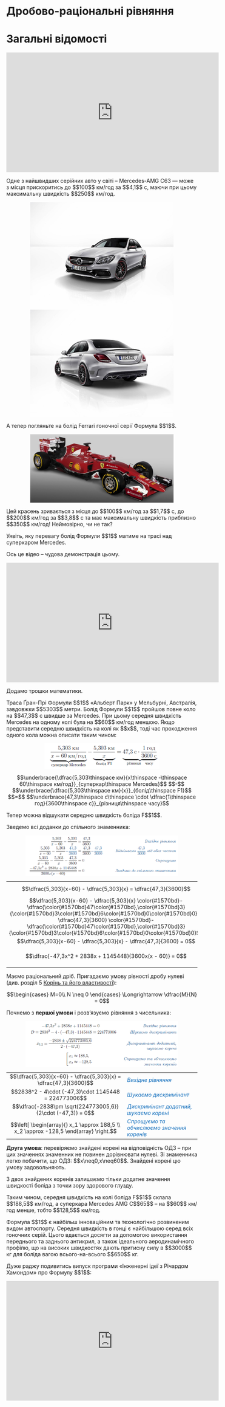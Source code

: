 # Дробово-раціональні рівняння
# Загальні відомості

<p><div class="fluidMedia">
<iframe align="center" width="560" height="315" src="https://www.youtube.com/embed/lWDbWYuzBno" frameborder="0" allowfullscreen></iframe>
</div>
<div class="popup">
</div>
</p>

<p>Одне з найшвидших серійних авто у світі – Mercedes-AMG C63 — може з місця прискоритись до $$100$$ км/год за $$4,1$$ с, маючи при цьому максимальну швидкість $$250$$ км/год.</p>

<div class="space"><p align="center"><img align="middle" width="75%" height="50%" class="image" src="../pics/143/merc1.jpg"/><img align="middle" width="75%" height="50%" class="image" src="../pics/143/merc2.jpg"/></p></div>

<p>А тепер погляньте на болід Ferrari гоночної серії Формула $$1$$.</p>

<div class="space"><p align="center"><img align="middle" width="75%" height="50%" class="image" src="../pics/143/ferrari.jpg"/></p></div>

<p>Цей красень зривається з місця до $$100$$ км/год за $$1,7$$ с, до $$200$$ км/год за $$3,8$$ с та має максимальну швидкість приблизно $$350$$ км/год! Неймовірно, чи не так?</p>

<p>Уявіть, яку перевагу болід Формули $$1$$ матиме на трасі над суперкаром Mercedes.</p>

<p>Ось це відео – чудова демонстрація цьому.</p>
<div class="fluidMedia">
<iframe align="center" width="560" height="315" src="https://www.youtube.com/embed/3RuUp5MT3Uc" frameborder="0" allowfullscreen></iframe></div>

<p>Додамо трошки математики.</p>

<p>Траса Ґран-Прі Формули $$1$$ «Альберт Парк» у Мельбурні, Австралія, завдовжки  $$5303$$ метри. Болід Формули $$1$$ пройшов повне коло на $$47,3$$ с швидше за Mercedes. При цьому середня швидкість Mercedes на одному колі була на $$60$$ км/год меншою. Якщо представити середню швидкість на колі як $$x$$, тоді час проходження одного кола можна описати таким чином:</p>

<div class="space"><p align="center"><img align="middle" width="60%" height="60%" class="image" src="../pics/143/p34_e1.png"/></p></div>

<div class="space">
<p align="center">
$$\underbrace{\dfrac{5,303\thinspace км}{x\thinspace -\thinspace 60\thinspace км/год}}_{суперкар\thinspace Mercedes}$$ $$-$$ $$\underbrace{\dfrac{5,303\thinspace км}{x}}_{болід\thinspace F1}$$ $$=$$ $$\underbrace{47,3\thinspace с\thinspace \cdot \dfrac{1\thinspace год}{3600\thinspace с}}_{різниця\thinspace часу}$$ 
</p>
</div>

<p>Тепер можна відшукати середню швидкість боліда F$$1$$.</p>

<p>Зведемо всі доданки до спільного знаменника:</p>

<div class="space"><p align="center"><img align="middle" width="80%" height="80%" class="image" src="../pics/143/p34_e2.png"/></p></div>

<table style="border: none;" class="none">
<tr>
<td align="center">$$\dfrac{5,303}{x-60} - \dfrac{5,303}{x} = \dfrac{47,3}{3600}$$</td>
<td><i><font color="1570bd">Вихідне рівняння</font></i></td>
</tr>
<tr>
<td align="center">$$\dfrac{5,303}{x-60} - \dfrac{5,303}{x} \color{#1570bd}- \dfrac{\color{#1570bd}47\color{#1570bd},\color{#1570bd}3}{\color{#1570bd}3\color{#1570bd}6\color{#1570bd}0\color{#1570bd}0} = \dfrac{47,3}{3600} \color{#1570bd}- \dfrac{\color{#1570bd}47\color{#1570bd},\color{#1570bd}3}{\color{#1570bd}3\color{#1570bd}6\color{#1570bd}0\color{#1570bd}0}$$</td>
<td><font color="1570bd"><i>Віднімаємо $$\dfrac{47,3}{3600}$$ від обох частин</i></font></td>
</tr>
<tr>
<td align="center">$$\dfrac{5,303}{x-60} - \dfrac{5,303}{x} - \dfrac{47,3}{3600} = 0$$</td>
<td><font color="1570bd"><i>Спрощуємо</i></font></td>
</tr>
<tr>
<td align="center">$$\dfrac{-47,3x^2 + 2838x + 1145448}{3600x(x - 60)} = 0$$</td>
<td><font color="1570bd"><i>Зводимо до спільного знаменника</i></font></td>
</tr>
</table>

<p>Маємо раціональний дріб. Пригадаємо умову рівності дробу нулеві (див. розділ 5 <a href="http://math.ed-era.com/4/drobovo-ratsionalni_virazi.html">Корінь та його властивості</a>):</p>

<p align="center">$$\begin{cases} 
M=0\\ 
N \neq 0 
\end{cases} \Longrightarrow \dfrac{M}{N} = 0$$</p>

<p>Почнемо з <b>першої умови</b> і розв’язуємо рівняння з чисельника:</p>

<div class="space"><p align="center"><img align="middle" width="80%" height="80%" class="image" src="../pics/143/p34_e3.png"/></p></div>

<table style="border: none;" class="none">
<tr>
<td align="center">$$\dfrac{5,303}{x-60} - \dfrac{5,303}{x} = \dfrac{47,3}{3600}$$</td>
<td><i><font color="1570bd">Вихідне рівняння</font></i></td>
</tr>
<tr>
<td align="center">$$2838^2 - 4\cdot (-47,3)\cdot 1145448 = 224773006$$</td>
<td><font color="1570bd"><i>Шукаємо дискримінант</i></font></td>
</tr>
<tr>
<td align="center">$$\dfrac{-2838\pm \sqrt{224773005,6}}{2\cdot (-47,3)} = 0$$</td>
<td><font color="1570bd"><i>Дискримінант додатний, шукаємо корені</i></font></td>
</tr>
<tr>
<td align="center">$$\left[
    \begin{array}{}
        x_1 \approx 188,5 \\
        x_2 \approx -128,5
    \end{array}
    \right.$$</td>
<td><font color="1570bd"><i>Спрощуємо та обчислюємо значення коренів</i></font></td>
</tr>
</table>

<p><b>Друга умова</b>: перевіряємо знайдені корені на відповідність ОДЗ – при цих значеннях знаменник не повинен дорівнювати нулеві. Зі знаменника легко побачити, що ОДЗ: $$x\neq0,x\neq60$$. Знайдені корені цю умову задовольняють.</p>

<p>З двох знайдених коренів залишаємо тільки додатне значення швидкості боліда з точки зору здорового глузду.</p>

<p>Таким чином, середня швидкість на колі боліда F$$1$$ склала $$188,5$$ км/год, а суперкара Mercedes AMG C$$65$$ – на $$60$$ км/год менше, тобто $$128,5$$ км/год.</p>

<p>Формула $$1$$ є найбільш інноваційним та технологічно розвиненим видом автоспорту. Середня швидкість в гонці є найбільшою серед всіх гоночних серій. Цього вдається досягти за допомогою використання переднього та заднього антикрил, а також ідеального аеродинамічного профілю, що на високих швидкостях дають притисну силу в $$3000$$ кг для боліда вагою всього-на-всього $$650$$ кг.</p>

<p>Дуже раджу подивитись випуск програми «Інженерні ідеї з Річардом Хамондом» про Формулу $$1$$:</p>

<div class="fluidMedia">
<iframe align="center" width="560" height="315" src="https://www.youtube.com/embed/e4AS2kZnHk0" frameborder="0" allowfullscreen></iframe></div>







